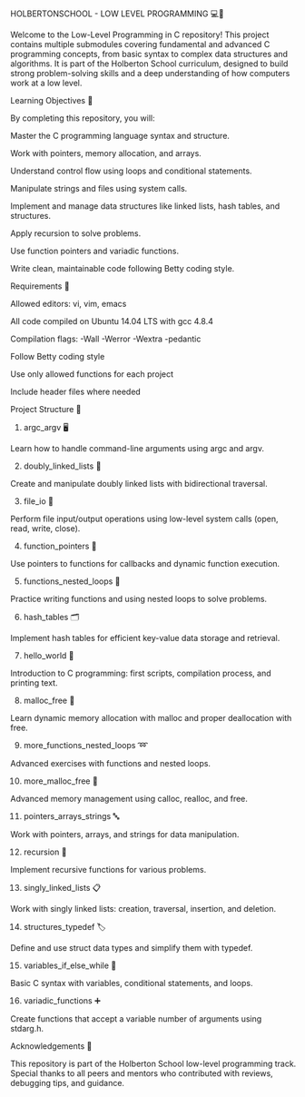 HOLBERTONSCHOOL - LOW LEVEL PROGRAMMING 💻🔧

Welcome to the Low-Level Programming in C repository!
This project contains multiple submodules covering fundamental and advanced C programming concepts, from basic syntax to complex data structures and algorithms.
It is part of the Holberton School curriculum, designed to build strong problem-solving skills and a deep understanding of how computers work at a low level.

Learning Objectives 🎯

By completing this repository, you will:

Master the C programming language syntax and structure.

Work with pointers, memory allocation, and arrays.

Understand control flow using loops and conditional statements.

Manipulate strings and files using system calls.

Implement and manage data structures like linked lists, hash tables, and structures.

Apply recursion to solve problems.

Use function pointers and variadic functions.

Write clean, maintainable code following Betty coding style.

Requirements 📌

Allowed editors: vi, vim, emacs

All code compiled on Ubuntu 14.04 LTS with gcc 4.8.4

Compilation flags: -Wall -Werror -Wextra -pedantic

Follow Betty coding style

Use only allowed functions for each project

Include header files where needed

Project Structure 📂
1. argc_argv 🖥️

Learn how to handle command-line arguments using argc and argv.

2. doubly_linked_lists 🔄

Create and manipulate doubly linked lists with bidirectional traversal.

3. file_io 📂

Perform file input/output operations using low-level system calls (open, read, write, close).

4. function_pointers 🎯

Use pointers to functions for callbacks and dynamic function execution.

5. functions_nested_loops 🔁

Practice writing functions and using nested loops to solve problems.

6. hash_tables 🗂️

Implement hash tables for efficient key-value data storage and retrieval.

7. hello_world 👋

Introduction to C programming: first scripts, compilation process, and printing text.

8. malloc_free 💾

Learn dynamic memory allocation with malloc and proper deallocation with free.

9. more_functions_nested_loops ➿

Advanced exercises with functions and nested loops.

10. more_malloc_free 🧮

Advanced memory management using calloc, realloc, and free.

11. pointers_arrays_strings 🔤

Work with pointers, arrays, and strings for data manipulation.

12. recursion 🔄

Implement recursive functions for various problems.

13. singly_linked_lists 📋

Work with singly linked lists: creation, traversal, insertion, and deletion.

14. structures_typedef 🏷️

Define and use struct data types and simplify them with typedef.

15. variables_if_else_while 🔢

Basic C syntax with variables, conditional statements, and loops.

16. variadic_functions ➕

Create functions that accept a variable number of arguments using stdarg.h.

Acknowledgements 🙌

This repository is part of the Holberton School low-level programming track.
Special thanks to all peers and mentors who contributed with reviews, debugging tips, and guidance.
